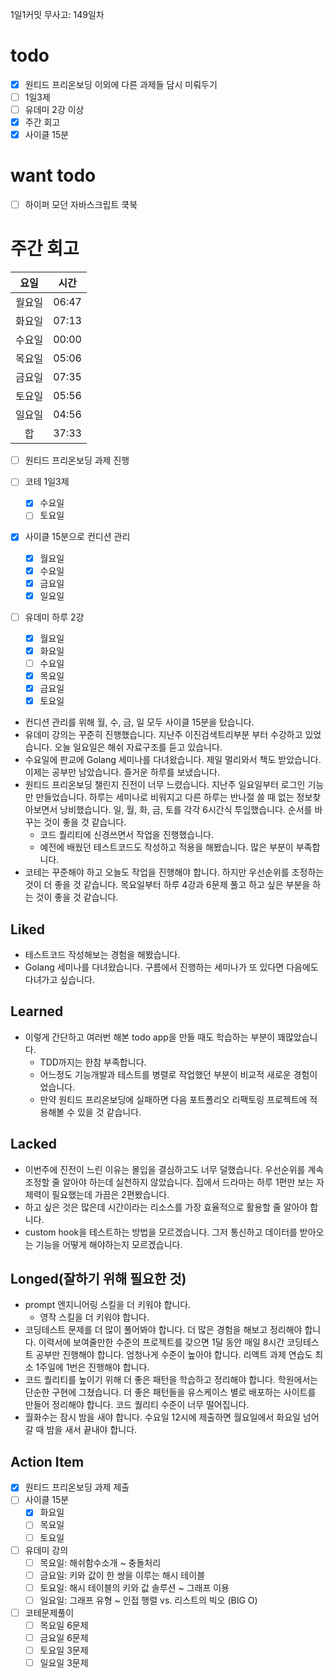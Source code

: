 1일1커밋 무사고: 149일차

# todo

- [x] 원티드 프리온보딩 이외에 다른 과제들 담시 미뤄두기
- [ ] 1일3제
- [ ] 유데미 2강 이상
- [x] 주간 회고
- [x] 사이클 15분

# want todo

- [ ] 하이퍼 모던 자바스크립트 쿡북

# 주간 회고

|  요일  | 시간  |
| :----: | ----- |
| 월요일 | 06:47 |
| 화요일 | 07:13 |
| 수요일 | 00:00 |
| 목요일 | 05:06 |
| 금요일 | 07:35 |
| 토요일 | 05:56 |
| 일요일 | 04:56 |
|   합   | 37:33 |

- [ ] 원티드 프리온보딩 과제 진행
- [ ] 코테 1일3제
  - [x] 수요일
  - [ ] 토요일
- [x] 사이클 15분으로 컨디션 관리
  - [x] 월요일
  - [x] 수요일
  - [x] 금요일
  - [x] 일요일
- [ ] 유데미 하루 2강

  - [x] 월요일
  - [x] 화요일
  - [ ] 수요일
  - [x] 목요일
  - [x] 금요일
  - [x] 토요일

- 컨디션 관리를 위해 월, 수, 금, 일 모두 사이클 15분을 탔습니다.
- 유데미 강의는 꾸준히 진행했습니다. 지난주 이진검색트리부분 부터 수강하고 있었습니다. 오늘 일요일은 해쉬 자료구조를 듣고 있습니다.
- 수요일에 판교에 Golang 세미나를 다녀왔습니다. 제일 멀리와서 책도 받았습니다. 이제는 공부만 남았습니다. 즐거운 하루를 보냈습니다.
- 원티드 프리온보딩 챌린지 진전이 너무 느렸습니다. 지난주 일요일부터 로그인 기능만 만들었습니다. 하루는 세미나로 비워지고 다른 하루는 반나절 쓸 때 없는 정보찾아보면서 낭비했습니다. 일, 월, 화, 금, 토를 각각 6시간식 투입했습니다. 순서를 바꾸는 것이 좋을 것 같습니다.
  - 코드 퀄리티에 신경쓰면서 작업을 진행했습니다.
  - 예전에 배웠던 테스트코드도 작성하고 적용을 해봤습니다. 많은 부분이 부족합니다.
- 코테는 꾸준해야 하고 오늘도 작업을 진행해야 합니다. 하지만 우선순위를 조정하는 것이 더 좋을 것 같습니다. 목요일부터 하루 4강과 6문제 풀고 하고 싶은 부분을 하는 것이 좋을 것 같습니다.

## Liked

- 테스트코드 작성해보는 경험을 해봤습니다.
- Golang 세미나를 다녀왔습니다. 구름에서 진행하는 세미나가 또 있다면 다음에도 다녀가고 싶습니다.

## Learned

- 이렇게 간단하고 여러번 해본 todo app을 만들 때도 학습하는 부분이 꽤많았습니다.
  - TDD까지는 한참 부족합니다.
  - 어느정도 기능개발과 테스트를 병렬로 작업했던 부분이 비교적 새로운 경험이었습니다.
  - 만약 원티드 프리온보딩에 실패하면 다음 포트폴리오 리팩토링 프로젝트에 적용해볼 수 있을 것 같습니다.

## Lacked

- 이번주에 진전이 느린 이유는 몰입을 결심하고도 너무 덜했습니다. 우선순위를 계속 조정할 줄 알아야 하는데 실천하지 않았습니다. 집에서 드라마는 하루 1편만 보는 자제력이 필요했는데 가끔은 2편봤습니다.
- 하고 싶은 것은 많은데 시간이라는 리소스를 가장 효율적으로 활용할 줄 알아야 합니다.
- custom hook을 테스트하는 방법을 모르겠습니다. 그저 통신하고 데이터를 받아오는 기능을 어떻게 해야하는지 모르겠습니다.

## Longed(잘하기 위해 필요한 것)

- prompt 엔지니어링 스킬을 더 키워야 합니다.
  - 영작 스킬을 더 키워야 합니다.
- 코딩테스트 문제를 더 많이 풀어봐야 합니다. 더 많은 경험을 해보고 정리해야 합니다. 이력서에 보여줄만한 수준의 프로젝트를 갖으면 1달 동안 매일 8시간 코딩테스트 공부만 진행해야 합니다. 엄청나게 수준이 높아야 합니다. 리액트 과제 연습도 최소 1주일에 1번은 진행해야 합니다.
- 코드 퀄리티를 높이기 위해 더 좋은 패턴을 학습하고 정리해야 합니다. 학원에서는 단순한 구현에 그쳤습니다. 더 좋은 패턴들을 유스케이스 별로 배포하는 사이트를 만들어 정리해야 합니다. 코드 퀄리티 수준이 너무 떨어집니다.
- 월화수는 잠시 밤을 새야 합니다. 수요일 12시에 제출하면 월요일에서 화요일 넘어갈 때 밤을 새서 끝내야 합니다.

## Action Item

- [x] 원티드 프리온보딩 과제 제출
- [ ] 사이클 15분
  - [x] 화요일
  - [ ] 목요일
  - [ ] 토요일
- [ ] 유데미 강의
  - [ ] 목요일: 해쉬함수소개 ~ 충돌처리
  - [ ] 금요일: 키와 값이 한 쌍을 이루는 해시 테이블
  - [ ] 토요일: 해시 테이블의 키와 값 솔루션 ~ 그래프 이용
  - [ ] 일요일: 그래프 유형 ~ 인접 행렬 vs. 리스트의 빅오 (BIG O)
- [ ] 코테문제풀이
  - [ ] 목요일 6문제
  - [ ] 금요일 6문제
  - [ ] 토요일 3문제
  - [ ] 일요일 3문제
